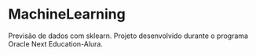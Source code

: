 # MachineLearning
Previsão de dados com sklearn.
Projeto desenvolvido durante o programa Oracle Next Education-Alura.
